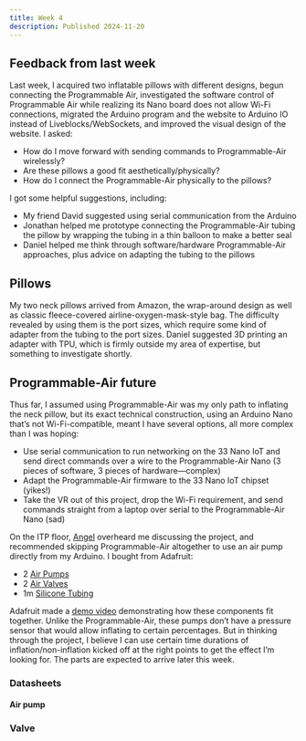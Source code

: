 ```yaml
---
title: Week 4
description: Published 2024-11-20
---
```


## Feedback from last week

Last week, I acquired two inflatable pillows with different designs, begun connecting the Programmable Air, investigated the software control of Programmable Air while realizing its Nano board does not allow Wi-Fi connections, migrated the Arduino program and the website to Arduino IO instead of Liveblocks/WebSockets, and improved the visual design of the website. I asked:

- How do I move forward with sending commands to Programmable-Air wirelessly?
- Are these pillows a good fit aesthetically/physically?
- How do I connect the Programmable-Air physically to the pillows?

I got some helpful suggestions, including:

- My friend David suggested using serial communication from the Arduino
- Jonathan helped me prototype connecting the Programmable-Air tubing the pillow by wrapping the tubing in a thin balloon to make a better seal
- Daniel helped me think through software/hardware Programmable-Air approaches, plus advice on adapting the tubing to the pillows

## Pillows

My two neck pillows arrived from Amazon, the wrap-around design as well as classic fleece-covered airline-oxygen-mask-style bag. The difficulty revealed by using them is the port sizes, which require some kind of adapter from the tubing to the port sizes. Daniel suggested 3D printing an adapter with TPU, which is firmly outside my area of expertise, but something to investigate shortly.

## Programmable-Air future

Thus far, I assumed using Programmable-Air was my only path to inflating the neck pillow, but its exact technical construction, using an Arduino Nano that’s not Wi-Fi-compatible, meant I have several options, all more complex than I was hoping:

- Use serial communication to run networking on the 33 Nano IoT and send direct commands over a wire to the Programmable-Air Nano (3 pieces of software, 3 pieces of hardware—complex)
- Adapt the Programmable-Air firmware to the 33 Nano IoT chipset (yikes!)
- Take the VR out of this project, drop the Wi-Fi requirement, and send commands straight from a laptop over serial to the Programmable-Air Nano (sad)

On the ITP floor, [Angel](https://www.instagram.com/inspiradified/) overheard me discussing the project, and recommended skipping Programmable-Air altogether to use an air pump directly from my Arduino. I bought from Adafruit:

- 2 [Air Pumps](https://www.adafruit.com/product/4699)
- 2 [Air Valves](https://www.adafruit.com/product/4663)
- 1m [Silicone Tubing](https://www.adafruit.com/product/4661)

Adafruit made a [demo video](https://youtu.be/Pifmr0MBioU?start=906) demonstrating how these components fit together. Unlike the Programmable-Air, these pumps don’t have a pressure sensor that would allow inflating to certain percentages. But in thinking through the project, I believe I can use certain time durations of inflation/non-inflation kicked off at the right points to get the effect I’m looking for. The parts are expected to arrive later this week.

### Datasheets

#### Air pump

<object data="/datasheets/pump.pdf" width="100%" height="512"></object>

### Valve

<object data="/datasheets/valve.pdf" width="100%" height="512"></object>
